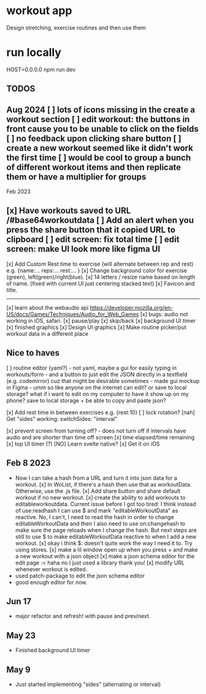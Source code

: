 # workout app 
Design stretching, exercise routines and then use them

# run locally
 HOST=0.0.0.0 npm run dev   

## TODOS
Aug 2024
[ ] lots of icons missing in the create a workout section
[ ] edit workout: the buttons in front cause you to be unable to click on the fields
[ ] no feedback upon clicking share button
[ ] create a new workout seemed like it didn't work the first time
[ ] would be cool to group a bunch of different workout items and then replicate them or have a multiplier for groups
---
Feb 2023 

[x] Have workouts saved to URL /#base64workoutdata 
[ ] Add an alert when you press the share button that it copied URL to clipboard
[ ] edit screen: fix total time
[ ] edit screen: make UI look more like figma UI 
---
[x] Add Custom Rest time to exercise (will alternate between rep and rest) e.g. {name:... reps:... rest:... }
[x] Change background color for exercise (green), left(green)/right(blue). 
[x] 14 letters / resize name based on length of name. (fixed with current UI just centering stacked text) 
[x] Favicon and title. 

---
[x] learn about the webaudio api https://developer.mozilla.org/en-US/docs/Games/Techniques/Audio_for_Web_Games
[x] bugs: audio not working in iOS, safari. 
[x] pause/play
[x] skip/back
[x] background UI timer
[x] finished graphics
[x] Design UI graphics
[x] Make routine picker/put workout data in a different place
 
## Nice to haves
[ ] routine editor (yaml?)
    - not yaml, maybe a gui for easily typing in workouts/form
    - and a button to just edit the JSON directly in a textfield (e.g. codemirror) cuz that might be desirable sometimes 
    - made gui mockup in Figma
    - umm so like anyone on the internet can edit? or save to local storage? what if i want to edit on my computer to have it show up on my phone? save to local storage + be able to copy and paste json? 


[x] Add rest time in between exercises e.g. {rest:10}
[ ] lock rotation? 
[nah] Get "sides" working: switchSides: "interval" 

[x] prevent screen from turning off? - does not turn off if intervals have audio and are shorter than time off screen
[x] time elapsed/time remaining
[x] top UI timer (?)
[NO] Learn svelte native? 
[x] Get it on iOS 
## Feb 8 2023
- Now I can take a hash from a URL and turn it into json data for a workout. 
[x] In WoList, if there's a hash then use that as workoutData. Otherwise, use the .js file. 
[x] Add share button and share default workout if no new workout. 
[x] create the ability to add workouts to editableworkoutdata. 
Current issue before I got too tired: I think instead of use:readhash I can use $ and mark "editableWorkoutData" as reactive. No, I can't, I need to read the hash in order to change editableWorkoutData and then I also need to use on:changehash to make sure the page reloads when I change the hash. But next steps are still to use $ to make editableWorkoutData reactive to when I add a new workout. 
[x] okay i think $: doesn't quite work the way I need it to. Try using stores.
[x] make a lil window open up when you press + and make a new workout with a json object 
[x] make a json schema editor for the edit page :< haha no I just used a library thank you!
[x] modify URL whenever workout is edited. 
- used patch-package to edit the json schema editor
- good enough editor for now.


## Jun 17 
- major refactor and refresh! with pause and prev/next. 
## May 23
- Finished background UI timer
## May 9
 - Just started implementing "sides" (alternating or interval) 
 